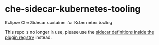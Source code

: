 # che-sidecar-kubernetes-tooling

Eclipse Che Sidecar container for Kubernetes tooling

This repo is no longer in use, please use the [sidecar definitions inside the plugin registry](https://github.com/eclipse/che-plugin-registry/tree/master/sidecars) instead.
